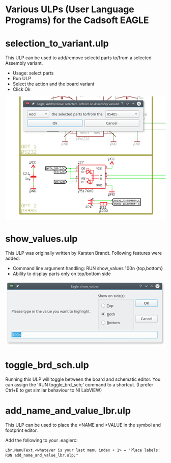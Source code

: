 Various ULPs (User Language Programs) for the Cadsoft EAGLE
=============


selection_to_variant.ulp
=============
This ULP can be used to add/remove selectd parts to/from a selected Assembly variant.

* Usage: select parts
* Run ULP
* Select the action and the board variant
* Click Ok

![selection_to_variant](https://raw.githubusercontent.com/martonmiklos/ulps_for_eagle/master/screenshots/selection_to_variant.png "selection_to_variant.ulp in action")

show_values.ulp
=============
This ULP was originally written by Karsten Brandt.
Following features were added:
* Command line argument handling: RUN show_values 100n {top,bottom}
* Ability to display parts only on top/bottom side

![show_values_screenshot](https://raw.githubusercontent.com/martonmiklos/ulps_for_eagle/master/screenshots/show_values.png "show_values.ulp in action")

toggle_brd_sch.ulp
=============
Running this ULP will toggle between the board and schematic editor.
You can assign the 'RUN toggle_brd_sch;' command to a shortcut. (I prefer Ctrl+E to get similar behaviour to NI LabVIEW)

add_name_and_value_lbr.ulp
=============
This ULP can be used to place the >NAME and >VALUE in the symbol and footprint editor. 

Add the following to your .eaglerc:
```
Lbr.MenuText.<whatever is your last menu index + 1> = "Place labels: RUN add_name_and_value_lbr.ulp;"
```
